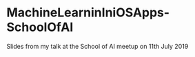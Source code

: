 # MachineLearninIniOSApps-SchoolOfAI
Slides from my talk at the School of AI meetup on 11th July 2019
